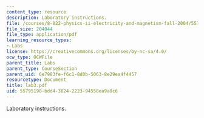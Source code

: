 ```yaml
---
content_type: resource
description: Laboratory instructions.
file: /courses/8-022-physics-ii-electricity-and-magnetism-fall-2004/55795198bdd43824222394558ea9a0c6_lab3.pdf
file_size: 204044
file_type: application/pdf
learning_resource_types:
- Labs
license: https://creativecommons.org/licenses/by-nc-sa/4.0/
ocw_type: OCWFile
parent_title: Labs
parent_type: CourseSection
parent_uid: 6e7983fe-f6c1-8d0b-5063-8e29ea4f4457
resourcetype: Document
title: lab3.pdf
uid: 55795198-bdd4-3824-2223-94558ea9a0c6
---
```

Laboratory instructions.